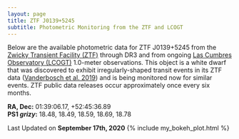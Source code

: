 ```yaml
---
layout: page
title: ZTF J0139+5245 
subtitle: Photometric Monitoring from the ZTF and LCOGT
---
```


Below are the available photometric data for ZTF J0139+5245 from the [Zwicky Transient Facility (ZTF)](https://www.ztf.caltech.edu/) through DR3 and from ongoing [Las Cumbres Observatory (LCOGT)](https://lco.global/) 1.0-meter observations.  This object is a white dwarf that was discovered to exhibit irregularly-shaped transit events in its ZTF data ([Vanderbosch et al. 2019](https://ui.adsabs.harvard.edu/abs/2019arXiv190809839V/abstract)) and is being monitored now for similar events. ZTF public data releases occur approximately once every six months.

__RA, Dec:__ 01:39:06.17,  +52:45:36.89  
__PS1 *grizy*:__ 18.48, 18.49, 18.59, 18.69, 18.78


Last Updated on **September 17th, 2020**
{% include my_bokeh_plot.html %}

